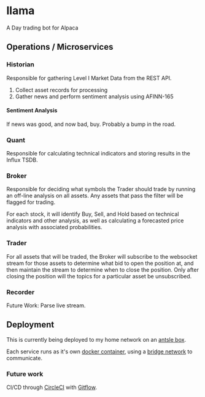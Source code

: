 # llama

A Day trading bot for Alpaca

## Operations / Microservices

### Historian
Responsible for gathering Level I Market Data from the REST API.
1. Collect asset records for processing
2. Gather news and perform sentiment analysis using AFINN-165

#### Sentiment Analysis
If news was good, and now bad, buy.  Probably a bump in the road.

### Quant
Responsible for calculating technical indicators and storing results in the Influx TSDB.

### Broker
Responsible for deciding what symbols the Trader should trade by running an off-line analysis on all assets.  Any assets that pass the filter will be flagged for trading.

For each stock, it will identify Buy, Sell, and Hold based on technical indicators and other analysis, as well as calculating a forecasted price analysis with associated probabilities.

### Trader
For all assets that will be traded, the Broker will subscribe to the websocket stream for those assets to determine what bid to open the position at, and then maintain the stream to determine when to close the position.  Only after closing the position will the topics for a particular asset be unsubscribed.

### Recorder
Future Work: Parse live stream.

## Deployment
This is currently being deployed to my home network on an [antsle box](https://antsle.com).

Each service runs as it's own [docker container](https://www.docker.com/resources/what-container), using a [bridge network](https://docs.docker.com/network/bridge/) to communicate.

### Future work
CI/CD through [CircleCI](https://www.docker.com/resources/what-container) with [Gitflow](https://www.atlassian.com/git/tutorials/comparing-workflows/gitflow-workflow).
